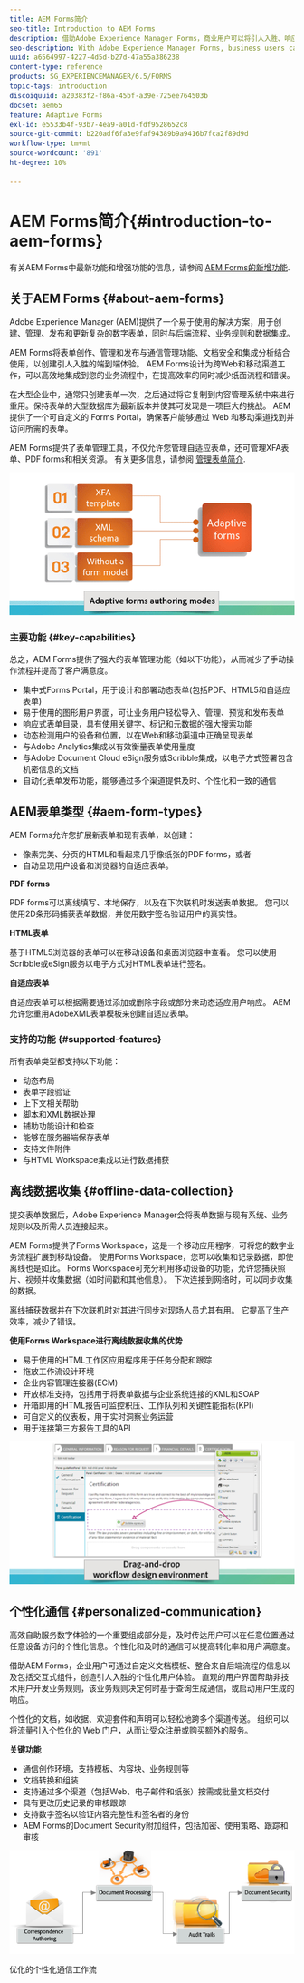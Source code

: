 ```yaml
---
title: AEM Forms简介
seo-title: Introduction to AEM Forms
description: 借助Adobe Experience Manager Forms，商业用户可以将引人入胜、响应迅速的自适应表单集成到网站和移动站点中，从而简化数字注册流程并提高客户转化率。
seo-description: With Adobe Experience Manager Forms, business users can integrate engaging, responsive, and adaptive forms into web and mobile sites, simplifying the digital enrollment process and increasing customer conversion rates.
uuid: a6564997-4227-4d5d-b27d-47a55a386238
content-type: reference
products: SG_EXPERIENCEMANAGER/6.5/FORMS
topic-tags: introduction
discoiquuid: a20383f2-f86a-45bf-a39e-725ee764503b
docset: aem65
feature: Adaptive Forms
exl-id: e5533b4f-93b7-4ea9-a01d-fdf9528652c8
source-git-commit: b220adf6fa3e9faf94389b9a9416b7fca2f89d9d
workflow-type: tm+mt
source-wordcount: '891'
ht-degree: 10%

---
```


# AEM Forms简介{#introduction-to-aem-forms}

有关AEM Forms中最新功能和增强功能的信息，请参阅 [AEM Forms的新增功能](../../forms/using/whats-new.md).

## 关于AEM Forms {#about-aem-forms}

Adobe Experience Manager (AEM)提供了一个易于使用的解决方案，用于创建、管理、发布和更新复杂的数字表单，同时与后端流程、业务规则和数据集成。

AEM Forms将表单创作、管理和发布与通信管理功能、文档安全和集成分析结合使用，以创建引人入胜的端到端体验。 AEM Forms设计为跨Web和移动渠道工作，可以高效地集成到您的业务流程中，在提高效率的同时减少纸面流程和错误。

在大型企业中，通常只创建表单一次，之后通过将它复制到内容管理系统中来进行重用。保持表单的大型数据库为最新版本并使其可发现是一项巨大的挑战。 AEM 提供了一个可自定义的 Forms Portal，确保客户能够通过 Web 和移动渠道找到并访问所需的表单。

AEM Forms提供了表单管理工具，不仅允许您管理自适应表单，还可管理XFA表单、PDF forms和相关资源。 有关更多信息，请参阅 [管理表单简介](../../forms/using/introduction-managing-forms.md).

![](do-not-localize/4th-draft.gif)

### 主要功能 {#key-capabilities}

总之，AEM Forms提供了强大的表单管理功能（如以下功能），从而减少了手动操作流程并提高了客户满意度。

* 集中式Forms Portal，用于设计和部署动态表单(包括PDF、HTML5和自适应表单)
* 易于使用的图形用户界面，可让业务用户轻松导入、管理、预览和发布表单
* 响应式表单目录，具有使用关键字、标记和元数据的强大搜索功能
* 动态检测用户的设备和位置，以在Web和移动渠道中正确呈现表单
* 与Adobe Analytics集成以有效衡量表单使用量度
* 与Adobe Document Cloud eSign服务或Scribble集成，以电子方式签署包含机密信息的文档
* 自动化表单发布功能，能够通过多个渠道提供及时、个性化和一致的通信

## AEM表单类型 {#aem-form-types}

AEM Forms允许您扩展新表单和现有表单，以创建：

* 像素完美、分页的HTML和看起来几乎像纸张的PDF forms，或者
* 自动呈现用户设备和浏览器的自适应表单。

**PDF forms**

PDF forms可以离线填写、本地保存，以及在下次联机时发送表单数据。 您可以使用2D条形码捕获表单数据，并使用数字签名验证用户的真实性。

**HTML表单**

基于HTML5浏览器的表单可以在移动设备和桌面浏览器中查看。 您可以使用Scribble或eSign服务以电子方式对HTML表单进行签名。

**自适应表单**

自适应表单可以根据需要通过添加或删除字段或部分来动态适应用户响应。 AEM允许您重用AdobeXML表单模板来创建自适应表单。

### 支持的功能 {#supported-features}

所有表单类型都支持以下功能：

* 动态布局
* 表单字段验证
* 上下文相关帮助
* 脚本和XML数据处理
* 辅助功能设计和检查
* 能够在服务器端保存表单
* 支持文件附件
* 与HTML Workspace集成以进行数据捕获

## 离线数据收集 {#offline-data-collection}

提交表单数据后，Adobe Experience Manager会将表单数据与现有系统、业务规则以及所需人员连接起来。

AEM Forms提供了Forms Workspace，这是一个移动应用程序，可将您的数字业务流程扩展到移动设备。 使用Forms Workspace，您可以收集和记录数据，即使离线也是如此。 Forms Workspace可充分利用移动设备的功能，允许您捕获照片、视频并收集数据（如时间戳和其他信息）。 下次连接到网络时，可以同步收集的数据。

离线捕获数据并在下次联机时对其进行同步对现场人员尤其有用。 它提高了生产效率，减少了错误。

**使用Forms Workspace进行离线数据收集的优势**

* 易于使用的HTML工作区应用程序用于任务分配和跟踪
* 拖放工作流设计环境
* 企业内容管理连接器(ECM)
* 开放标准支持，包括用于将表单数据与企业系统连接的XML和SOAP
* 开箱即用的HTML报告可监控积压、工作队列和关键性能指标(KPI)
* 可自定义的仪表板，用于实时洞察业务运营
* 用于连接第三方报告工具的API

![](do-not-localize/3rd-draft.gif)

## 个性化通信 {#personalized-communication}

高效自助服务数字体验的一个重要组成部分是，及时传达用户可以在任意位置通过任意设备访问的个性化信息。个性化和及时的通信可以提高转化率和用户满意度。

借助AEM Forms，企业用户可通过自定义文档模板、整合来自后端流程的信息以及包括交互式组件，创造引人入胜的个性化用户体验。 直观的用户界面帮助非技术用户开发业务规则，该业务规则决定何时基于查询生成通信，或启动用户生成的响应。

个性化的文档，如收据、欢迎套件和声明可以轻松地跨多个渠道传送。 组织可以将流量引入个性化的 Web 门户，从而让受众注册或购买额外的服务。

**关键功能**

* 通信创作环境，支持模板、内容块、业务规则等
* 文档转换和组装
* 支持通过多个渠道（包括Web、电子邮件和纸张）按需或批量文档交付
* 具有更改历史记录的审核跟踪
* 支持数字签名以验证内容完整性和签名者的身份
* AEM Forms的Document Security附加组件，包括加密、使用策略、跟踪和审核

![](do-not-localize/layout-02.png)

优化的个性化通信工作流
